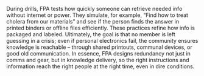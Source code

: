 During drills, FPA tests how quickly someone can retrieve needed info without internet or power. They simulate, for example, “Find how to treat cholera from our materials” and see if the person finds the answer in printed binders or offline files efficiently. These practices refine how info is packaged and labeled. Ultimately, the goal is that no member is left guessing in a crisis; even if personal electronics fail, the community ensures knowledge is reachable – through shared printouts, communal devices, or good old communication. In essence, FPA designs redundancy not just in comms and gear, but in knowledge delivery, so the right instructions and information reach the right people at the right time, even in dire conditions.